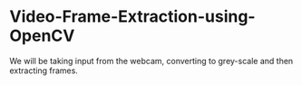 # Video-Frame-Extraction-using-OpenCV
We will be taking input from the webcam, converting to grey-scale and then extracting frames. 
